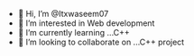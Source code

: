 - 👋 Hi, I’m @Itxwaseem07
- 👀 I’m interested in Web development 
- 🌱 I’m currently learning ...C++ 
- 💞️ I’m looking to collaborate on ...C++ project 

<!---
Itxwaseem07/Itxwaseem07 is a ✨ special ✨ repository because its `README.md` (this file) appears on your GitHub profile.
You can click the Preview link to take a look at your changes.
--->
